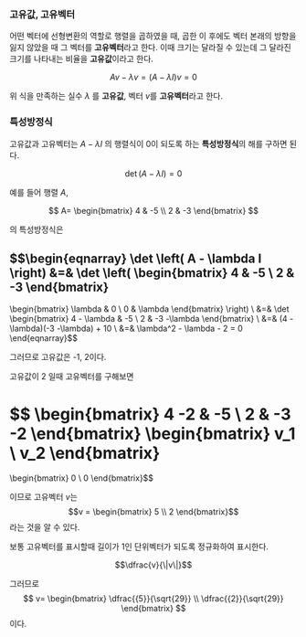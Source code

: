 
### 고유값, 고유벡터

어떤 벡터에 선형변환의 역할로 행렬을 곱하였을 때, 곱한 이 후에도 벡터 본래의 방향을 잃지 않았을 때 그 벡터를 **고유벡터**라고 한다. 이때 크기는 달라질 수 있는데 그 달라진 크기를 나타내는 비율을 **고유값**이라고 한다.

$$Av - \lambda v = (A - \lambda I) v = 0$$

위 식을 만족하는 실수 $\lambda$ 를 **고유값**, 벡터 $v$를 **고유벡터**라고 한다.

### 특성방정식

고유값과 고유벡터는 $A - \lambda I$ 의 행렬식이 0이 되도록 하는 **특성방정식**의 해를 구하면 된다.

$$\det \left( A - \lambda I \right) = 0$$

예를 들어 행렬 $A$,

$$ A=
\begin{bmatrix}
4 & -5 \\
2 & -3
\end{bmatrix} $$

의 특성방정식은

$$\begin{eqnarray}
\det \left( A - \lambda I \right)
&=&
\det
\left(
\begin{bmatrix}
4 & -5 \\
2 & -3
\end{bmatrix}
-
\begin{bmatrix}
\lambda & 0 \\
0 & \lambda
\end{bmatrix}
\right)
\\
&=&
\det
\begin{bmatrix}
4 - \lambda & -5 \\
2 & -3 -\lambda
\end{bmatrix}
\\
&=& (4 - \lambda)(-3 -\lambda) + 10 \\
&=& \lambda^2 - \lambda - 2 = 0
\end{eqnarray}$$

그러므로 고유값은 -1, 2이다.

고유값이 2 일때 고유벡터를 구해보면

$$ \begin{bmatrix}
4 -2 & -5 \\
2 & -3 -2
\end{bmatrix}
\begin{bmatrix}
v_1  \\
v_2
\end{bmatrix}
=
\begin{bmatrix}
0  \\
0
\end{bmatrix}$$

이므로 고유벡터 $v$는
$$v =
\begin{bmatrix}
5  \\
2
\end{bmatrix}$$
라는 것을 알 수 있다.

보통 고유벡터를 표시할때 길이가 1인 단위벡터가 되도록 정규화하여 표시한다.

$$\dfrac{v}{\|v\|}$$

그러므로
$$
v=
\begin{bmatrix}
\dfrac{{5}}{\sqrt{29}}  \\
\dfrac{{2}}{\sqrt{29}}
\end{bmatrix}
$$
이다. 
